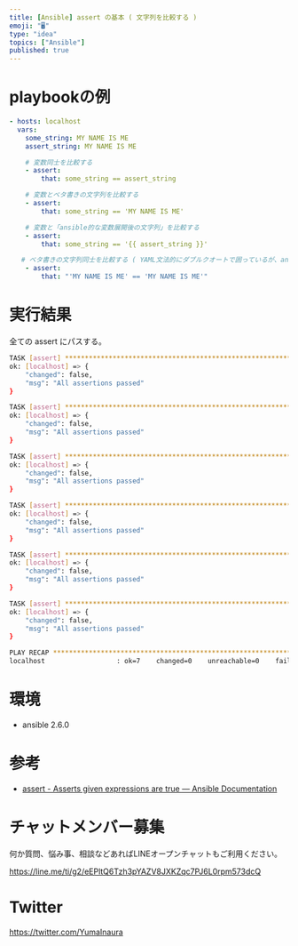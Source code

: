 ```yaml
---
title: [Ansible] assert の基本 ( 文字列を比較する )
emoji: "🖥"
type: "idea"
topics: ["Ansible"]
published: true
---
```


# playbookの例

```yaml
- hosts: localhost
  vars:
    some_string: MY NAME IS ME
    assert_string: MY NAME IS ME

    # 変数同士を比較する
    - assert:
        that: some_string == assert_string

    # 変数とベタ書きの文字列を比較する
    - assert:
        that: some_string == 'MY NAME IS ME'

    # 変数と「ansible的な変数展開後の文字列」を比較する
    - assert:
        that: some_string == '{{ assert_string }}'

   # ベタ書きの文字列同士を比較する ( YAML文法的にダブルクオートで囲っているが、ansibleの処理ためではない )
    - assert:
        that: "'MY NAME IS ME' == 'MY NAME IS ME'"
```

# 実行結果

全ての assert にパスする。

```bash
TASK [assert] ************************************************************************************************************************************
ok: [localhost] => {
    "changed": false, 
    "msg": "All assertions passed"
}

TASK [assert] ************************************************************************************************************************************
ok: [localhost] => {
    "changed": false, 
    "msg": "All assertions passed"
}

TASK [assert] ************************************************************************************************************************************
ok: [localhost] => {
    "changed": false, 
    "msg": "All assertions passed"
}

TASK [assert] ************************************************************************************************************************************
ok: [localhost] => {
    "changed": false, 
    "msg": "All assertions passed"
}

TASK [assert] ************************************************************************************************************************************
ok: [localhost] => {
    "changed": false, 
    "msg": "All assertions passed"
}

TASK [assert] ************************************************************************************************************************************
ok: [localhost] => {
    "changed": false, 
    "msg": "All assertions passed"
}

PLAY RECAP ***************************************************************************************************************************************
localhost                  : ok=7    changed=0    unreachable=0    failed=0   

```

# 環境

- ansible 2.6.0

# 参考

- [assert - Asserts given expressions are true — Ansible Documentation](https://docs.ansible.com/ansible/2.6/modules/assert_module.html)








<!-- Update From Qiita API -->

# チャットメンバー募集


何か質問、悩み事、相談などあればLINEオープンチャットもご利用ください。

https://line.me/ti/g2/eEPltQ6Tzh3pYAZV8JXKZqc7PJ6L0rpm573dcQ





# Twitter


https://twitter.com/YumaInaura


<!-- Update From Qiita API -->


